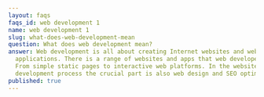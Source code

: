```yaml
---
layout: faqs
faqs_id: web development 1
name: web development 1
slug: what-does-web-development-mean
question: What does web development mean?
answer: Web development is all about creating Internet websites and web
  applications. There is a range of websites and apps that web developers build.
  From simple static pages to interactive web platforms. In the website
  development process the crucial part is also web design and SEO optimization.
published: true
---
```

